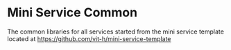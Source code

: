 # Mini Service Common

The common libraries for all services started from the mini service template located at https://github.com/vit-h/mini-service-template